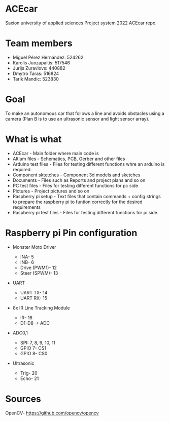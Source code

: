 ﻿# ACEcar
Saxion university of applied sciences Project system 2022 ACEcar repo. 

# Team members
- Miguel Pérez Hernández: 524262
- Karolis Juozapaitis: 517546
- Jurijs Zuravlovs: 440882
- Dmytro Taras: 516824
- Tarik Mandic: 523830

# Goal
To make an autonomous car that follows a line and avoids obstacles using a camera (Plan B is to use an ultrasonic sensor and light sensor array).

# What is what
- ACEcar - Main folder where main code is
- Altium files - Schematics, PCB, Gerber and other files
- Arduino test files - Files for testing different functions whre an arduino is required.
- Component sktetches - Component 3d models and sketches
- Documents - Files such as Reports and project plans and so on
- PC test files - Files for testing different functions for pc side
- Pictures - Project pictures and so on
- Raspberry pi setup - Text files that contain commands + config strings to prepare  the raspberry pi to funtion correctly for the desired requirements
- Raspberry pi test files - Files for testing different functions for pi side.

# Raspberry pi Pin configuration
- Monster Moto Driver
  - INA- 5
  - INB- 6
  - Drive (PWM1)- 12
  - Steer (SPWM)- 13

- UART
  - UART TX- 14
  - UART RX- 15

- 8x IR Line Tracking Module
  - IR- 16
  - D1-D8 -> ADC

- ADC0,1
   - SPI: 7, 8, 9, 10, 11
   - GPIO 7- CS1
   - GPIO 8- CS0

- Ultrasonic
  - Trig- 20
  - Echo- 21

# Sources
  OpenCV- https://github.com/opencv/opencv
  
  
